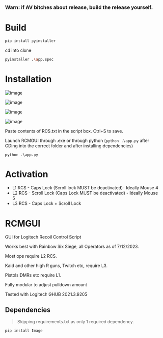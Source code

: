 ### Warn: if AV bitches about release, build the release yourself.

# Build

```sh
pip install pyinstaller
```
cd into clone

```sh
pyinstaller .\app.spec
```


# Installation

![image](https://github.com/addievo/RCMGUI/assets/38064122/7e67768d-2814-437f-b5ea-df9df2c5f507)

![image](https://github.com/addievo/RCMGUI/assets/38064122/b9a21bd6-79d1-40e6-a74b-4a262e94a74c)

![image](https://github.com/addievo/RCMGUI/assets/38064122/d652ba45-31ac-4026-8e2d-c6d781c61ad9)

![image](https://github.com/addievo/RCMGUI/assets/38064122/660b163a-3f6b-4a3d-a98b-ba82adb73378)


Paste contents of RCS.txt in the script box. 
Ctrl+S to save.

Launch RCMGUI through .exe or through python (`python .\app.py` after CDing into the correct folder and after installing dependencies)
```shell
python .\app.py
```
# Activation

- L1 RCS - Caps Lock (Scroll lock MUST be deactivated)- Ideally Mouse 4
- L2 RCS - Scroll Lock (Caps Lock MUST be deactivated) - Ideally Mouse 5
- L3 RCS - Caps Lock + Scroll Lock

# RCMGUI

GUI for Logitech Recoil Control Script

Works best with Rainbow Six Siege, all Operators as of 7/12/2023. 

Most ops require L2 RCS.

Kaid and other high R guns, Twitch etc, require L3.

Pistols DMRs etc require L1.

Fully modular to adjust pulldown amount

Tested with Logitech GHUB 2021.3.9205

## Dependencies

> Skipping requirements.txt as only 1 required dependency.

```sh
pip install Image
```
